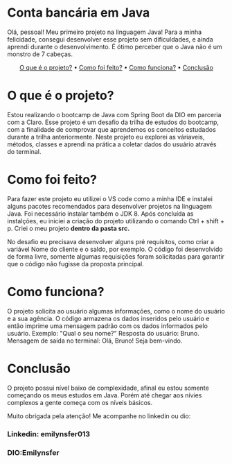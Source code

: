 <h1>Conta bancária em Java</h1>

<p>Olá, pessoal! Meu primeiro projeto na linguagem Java! Para a minha felicidade, consegui desenvolver esse projeto sem dificuldades, e ainda aprendi durante o desenvolvimento. É ótimo perceber que o Java não é um monstro de 7 cabeças.</p>


<p align="center">
 <a href="#O que é o projeto?">O que é o projeto?</a> •
 <a href="#Como foi feito?">Como foi feito?</a> • 
 <a href="#Como funciona?">Como funciona?</a> • 
 <a href="#Conclusão">Conclusão</a>
</p>


# O que é o projeto?

<p>Estou realizando o bootcamp de Java com Spring Boot da DIO em parceria com a Claro. Esse projeto é um desafio da trilha de estudos do bootcamp, com a finalidade de comprovar que aprendemos os conceitos estudados durante a trilha anteriormente. Neste projeto eu explorei as váriaveis, métodos, classes e aprendi na prática a coletar dados do usuário através do terminal.</p>

# Como foi feito?

<p>Para fazer este projeto eu utilizei o VS code como a minha IDE e instalei alguns pacotes recomendados para desenvolver projetos na linguagem Java. Foi necessário instalar também o JDK 8. Após concluída as instalções, eu iniciei a criação do projeto utilizando o comando Ctrl + shift + p. Criei o meu projeto <strong>dentro da pasta src.</strong></p>

<p>No desafio eu precisava desenvolver alguns pré requisitos, como criar a variável Nome do cliente e o saldo, por exemplo. O código foi desenvolvido de forma livre, somente algumas requisições foram solicitadas para garantir que o código não fugisse da proposta principal. </p>

# Como funciona?

<p>O projeto solicita ao usuário algumas informações, como o nome do usuário e a sua agência. O código armazena os dados inseridos pelo usuário e entâo imprime uma mensagem padrão com os dados informados pelo usuário. Exemplo: "Qual o seu nome?" Resposta do usuário: Bruno. Mensagem de saída no terminal: Olá, Bruno! Seja bem-vindo.</p>

# Conclusão

<p>O projeto possui nível baixo de complexidade, afinal eu estou somente começando os meus estudos em Java. Porém até chegar aos nívies complexos a gente começa com os níveis básicos. </p>

<p>Muito obrigada pela atenção! Me acompanhe no linkedin ou dio:</p>

<h3><strong>Linkedin:</strong> emilynsfer013</h3>
<h3><strong>DIO:</strong>Emilynsfer</h3>
